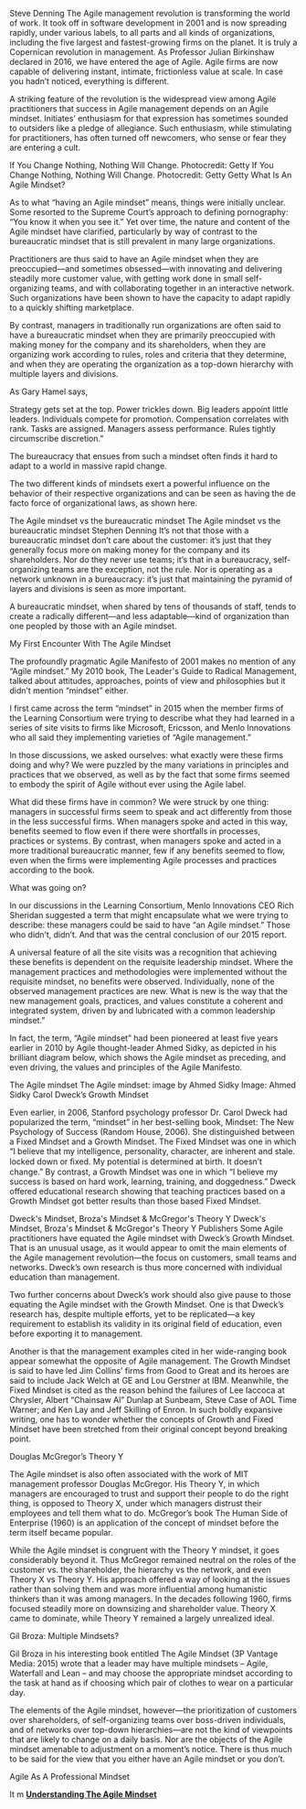 Steve Denning
The Agile management revolution is transforming the world of work. It took off in software development in 2001 and is now spreading rapidly, under various labels, to all parts and all kinds of organizations, including the five largest and fastest-growing firms on the planet. It is truly a Copernican revolution in management. As Professor Julian Birkinshaw declared in 2016, we have entered the age of Agile. Agile firms are now capable of delivering instant, intimate, frictionless value at scale. In case you hadn’t noticed, everything is different.

A striking feature of the revolution is the widespread view among Agile practitioners that success in Agile management depends on an Agile mindset. Initiates’ enthusiasm for that expression has sometimes sounded to outsiders like a pledge of allegiance. Such enthusiasm, while stimulating for practitioners, has often turned off newcomers, who sense or fear they are entering a cult.

If You Change Nothing, Nothing Will Change. Photocredit: Getty
If You Change Nothing, Nothing Will Change. Photocredit: Getty
Getty
What Is An Agile Mindset?

As to what “having an Agile mindset” means, things were initially unclear. Some resorted to the Supreme Court’s approach to defining pornography: “You know it when you see it.” Yet over time, the nature and content of the Agile mindset have clarified, particularly by way of contrast to the bureaucratic mindset that is still prevalent in many large organizations.

Practitioners are thus said to have an Agile mindset when they are preoccupied—and sometimes obsessed—with innovating and delivering steadily more customer value, with getting work done in small self-organizing teams, and with collaborating together in an interactive network. Such organizations have been shown to have the capacity to adapt rapidly to a quickly shifting marketplace.

By contrast, managers in traditionally run organizations are often said to have a bureaucratic mindset when they are primarily preoccupied with making money for the company and its shareholders, when they are organizing work according to rules, roles and criteria that they determine, and when they are operating the organization as a top-down hierarchy with multiple layers and divisions.

As Gary Hamel says,

Strategy gets set at the top. Power trickles down. Big leaders appoint little leaders. Individuals compete for promotion. Compensation correlates with rank. Tasks are assigned. Managers assess performance. Rules tightly circumscribe discretion.”

The bureaucracy that ensues from such a mindset often finds it hard to adapt to a world in massive rapid change.

The two different kinds of mindsets exert a powerful influence on the behavior of their respective organizations and can be seen as having the de facto force of organizational laws, as shown here.

The Agile mindset vs the bureaucratic mindset
The Agile mindset vs the bureaucratic mindset
Stephen Denning
It’s not that those with a bureaucratic mindset don’t care about the customer: it’s just that they generally focus more on making money for the company and its shareholders. Nor do they never use teams; it’s that in a bureaucracy, self-organizing teams are the exception, not the rule. Nor is operating as a network unknown in a bureaucracy: it’s just that maintaining the pyramid of layers and divisions is seen as more important.

A bureaucratic mindset, when shared by tens of thousands of staff, tends to create a radically different—and less adaptable—kind of organization than one peopled by those with an Agile mindset.

My First Encounter With The Agile Mindset

The profoundly pragmatic Agile Manifesto of 2001 makes no mention of any “Agile mindset.” My 2010 book, The Leader's Guide to Radical Management, talked about attitudes, approaches, points of view and philosophies but it didn’t mention “mindset” either.

I first came across the term “mindset” in 2015 when the member firms of the Learning Consortium were trying to describe what they had learned in a series of site visits to firms like Microsoft, Ericsson, and Menlo Innovations who all said they implementing varieties of “Agile management.”

In those discussions, we asked ourselves: what exactly were these firms doing and why? We were puzzled by the many variations in principles and practices that we observed, as well as by the fact that some firms seemed to embody the spirit of Agile without ever using the Agile label.

What did these firms have in common? We were struck by one thing: managers in successful firms seem to speak and act differently from those in the less successful firms. When managers spoke and acted in this way, benefits seemed to flow even if there were shortfalls in processes, practices or systems. By contrast, when managers spoke and acted in a more traditional bureaucratic manner, few if any benefits seemed to flow, even when the firms were implementing Agile processes and practices according to the book.

What was going on?

In our discussions in the Learning Consortium, Menlo Innovations CEO Rich Sheridan suggested a term that might encapsulate what we were trying to describe: these managers could be said to have “an Agile mindset.” Those who didn’t, didn’t. And that was the central conclusion of our 2015 report.

A universal feature of all the site visits was a recognition that achieving these benefits is dependent on the requisite leadership mindset. Where the management practices and methodologies were implemented without the requisite mindset, no benefits were observed. Individually, none of the observed management practices are new. What is new is the way that the new management goals, practices, and values constitute a coherent and integrated system, driven by and lubricated with a common leadership mindset.”

In fact, the term, “Agile mindset” had been pioneered at least five years earlier in 2010 by Agile thought-leader Ahmed Sidky, as depicted in his brilliant diagram below, which shows the Agile mindset as preceding, and even driving, the values and principles of the Agile Manifesto.

The Agile mindset
The Agile mindset: image by Ahmed Sidky
Image: Ahmed Sidky
Carol Dweck’s Growth Mindset

Even earlier, in 2006, Stanford psychology professor Dr. Carol Dweck had popularized the term, “mindset” in her best-selling book, Mindset: The New Psychology of Success (Random House, 2006). She distinguished between a Fixed Mindset and a Growth Mindset. The Fixed Mindset was one in which “I believe that my intelligence, personality, character, are inherent and stale. locked down or ﬁxed. My potential is determined at birth. It doesn’t change.” By contrast, a Growth Mindset was one in which “I believe my success is based on hard work, learning, training, and doggedness.” Dweck offered educational research showing that teaching practices based on a Growth Mindset got better results than those based Fixed Mindset.

Dweck's Mindset, Broza's Mindset & McGregor's Theory Y
Dweck's Mindset, Broza's Mindset & McGregor's Theory Y
Publishers
Some Agile practitioners have equated the Agile mindset with Dweck’s Growth Mindset. That is an unusual usage, as it would appear to omit the main elements of the Agile management revolution—the focus on customers, small teams and networks. Dweck’s own research is thus more concerned with individual education than management.

Two further concerns about Dweck’s work should also give pause to those equating the Agile mindset with the Growth Mindset. One is that Dweck’s research has, despite multiple efforts, yet to be replicated—a key requirement to establish its validity in its original field of education, even before exporting it to management.

Another is that the management examples cited in her wide-ranging book appear somewhat the opposite of Agile management. The Growth Mindset is said to have led Jim Collins’ firms from Good to Great and its heroes are said to include Jack Welch at GE and Lou Gerstner at IBM. Meanwhile, the Fixed Mindset is cited as the reason behind the failures of Lee Iaccoca at Chrysler, Albert “Chainsaw Al” Dunlap at Sunbeam, Steve Case of AOL Time Warner; and Ken Lay and Jeff Skilling of Enron. In such boldly expansive writing, one has to wonder whether the concepts of Growth and Fixed Mindset have been stretched from their original concept beyond breaking point.

Douglas McGregor’s Theory Y

The Agile mindset is also often associated with the work of MIT management professor Douglas McGregor. His Theory Y, in which managers are encouraged to trust and support their people to do the right thing, is opposed to Theory X, under which managers distrust their employees and tell them what to do. McGregor’s book The Human Side of Enterprise (1960) is an application of the concept of mindset before the term itself became popular.

While the Agile mindset is congruent with the Theory Y mindset, it goes considerably beyond it. Thus McGregor remained neutral on the roles of the customer vs. the shareholder, the hierarchy vs the network, and even Theory X vs Theory Y. His approach offered a way of looking at the issues rather than solving them and was more influential among humanistic thinkers than it was among managers. In the decades following 1960, firms focused steadily more on downsizing and shareholder value. Theory X came to dominate, while Theory Y remained a largely unrealized ideal.

Gil Broza: Multiple Mindsets?

Gil Broza in his interesting book entitled The Agile Mindset (3P Vantage Media: 2015) wrote that a leader may have multiple mindsets – Agile, Waterfall and Lean – and may choose the appropriate mindset according to the task at hand as if choosing which pair of clothes to wear on a particular day.

The elements of the Agile mindset, however—the prioritization of customers over shareholders, of self-organizing teams over boss-driven individuals, and of networks over top-down hierarchies—are not the kind of viewpoints that are likely to change on a daily basis. Nor are the objects of the Agile mindset amenable to adjustment on a moment’s notice. There is thus much to be said for the view that you either have an Agile mindset or you don’t.

Agile As A Professional Mindset

It m
[**Understanding The Agile Mindset**](https://www.forbes.com/sites/stevedenning/2019/08/13/understanding-the-agile-mindset/#2bbe8bd15c17)